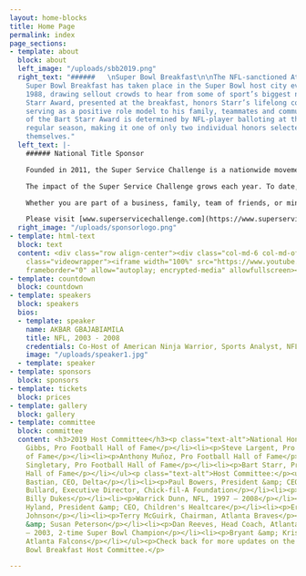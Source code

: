 ```yaml
---
layout: home-blocks
title: Home Page
permalink: index
page_sections:
- template: about
  block: about
  left_image: "/uploads/sbb2019.png"
  right_text: "######   \nSuper Bowl Breakfast\n\nThe NFL-sanctioned Athletes in Action
    Super Bowl Breakfast has taken place in the Super Bowl host city every year since
    1988, drawing sellout crowds to hear from some of sport’s biggest names. The Bart
    Starr Award, presented at the breakfast, honors Starr’s lifelong commitment to
    serving as a positive role model to his family, teammates and community. The winner
    of the Bart Starr Award is determined by NFL-player balloting at the end of the
    regular season, making it one of only two individual honors selected by the players
    themselves."
  left_text: |-
    ###### National Title Sponsor

    Founded in 2011, the Super Service Challenge is a nationwide movement to transform organizations through service. Driven by the idea people and teams grow stronger when they join together to serve, the Challenge encourages volunteerism, sharing stories of service and awarding funds to nonprofits.

    The impact of the Super Service Challenge grows each year. To date, more than 100,000 people have served nearly 3,000 charities nationwide through the Challenge, and winning nonprofits have received more $30 million in awards. Online, the Challenge has shared more than 20,000 stories of service, counted more than 2.5 million votes, and made over 300 million media impressions.

    Whether you are part of a business, family, team of friends, or ministry, the Super Service Challenge provides a way to facilitate teamwork and engagement that benefits individuals, teams and communities

    Please visit [www.superservicechallenge.com](https://www.superservicechallenge.com/) for more information.
  right_image: "/uploads/sponsorlogo.png"
- template: html-text
  block: text
  content: <div class="row align-center"><div class="col-md-6 col-md-offset-3"><div
    class="videowrapper"><iframe width="100%" src="https://www.youtube.com/embed/Em61LO9teOI"
    frameborder="0" allow="autoplay; encrypted-media" allowfullscreen></iframe></div></div></div>
- template: countdown
  block: countdown
- template: speakers
  block: speakers
  bios:
  - template: speaker
    name: AKBAR GBAJABIAMILA
    title: NFL, 2003 - 2008
    credentials: Co-Host of American Ninja Warrior, Sports Analyst, NFL Network
    image: "/uploads/speaker1.jpg"
  - template: speaker
- template: sponsors
  block: sponsors
- template: tickets
  block: prices
- template: gallery
  block: gallery
- template: committee
  block: committee
  content: <h3>2019 Host Committee</h3><p class="text-alt">National Honorary Co-Chairmen:</p><ul><li><p>Joe
    Gibbs, Pro Football Hall of Fame</p></li><li><p>Steve Largent, Pro Football Hall
    of Fame</p></li><li><p>Anthony Muñoz, Pro Football Hall of Fame</p></li><li><p>Mike
    Singletary, Pro Football Hall of Fame</p></li><li><p>Bart Starr, Pro Football
    Hall of Fame</p></li></ul><p class="text-alt">Host Committee:</p><ul><li><p>Ed
    Bastian, CEO, Delta</p></li><li><p>Paul Bowers, President &amp; CEO, Georgia Power</p></li><li><p>Rodney
    Bullard, Executive Director, Chick-fil-A Foundation</p></li><li><p>Allison &amp;
    Billy Dukes</p></li><li><p>Warrick Dunn, NFL, 1997 – 2008</p></li><li><p>Donna
    Hyland, President &amp; CEO, Children's Healtcare</p></li><li><p>Ernie &amp; Cheryl
    Johnson</p></li><li><p>Terry McGuirk, Chairman, Atlanta Braves</p></li><li><p>Todd
    &amp; Susan Peterson</p></li><li><p>Dan Reeves, Head Coach, Atlanta Falcons 1997
    – 2003, 2-time Super Bowl Champion</p></li><li><p>Bryant &amp; Kristin Young,
    Atlanta Falcons</p></li></ul><p>Check back for more updates on the 2019 Super
    Bowl Breakfast Host Committee.</p>

---
```

